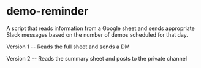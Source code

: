 # demo-reminder
A script that reads information from a Google sheet and sends appropriate Slack messages based on the number of demos scheduled for that day.

Version 1 -- Reads the full sheet and sends a DM

Version 2 -- Reads the summary sheet and posts to the private channel
